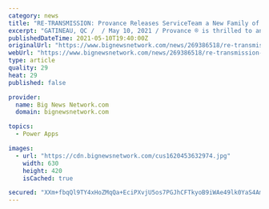 ```yaml
---
category: news
title: "RE-TRANSMISSION: Provance Releases ServiceTeam a New Family of ITSM Power Apps Products"
excerpt: "GATINEAU, QC /  / May 10, 2021 / Provance ® is thrilled to announce the immediate release of ServiceTeam ®, a family of IT Service Management products built on the Microsoft Power Platform. Engineered for Microsoft-centric customers,"
publishedDateTime: 2021-05-10T19:40:00Z
originalUrl: "https://www.bignewsnetwork.com/news/269386518/re-transmission-provance-releases-serviceteam-a-new-family-of-itsm-power-apps-products"
webUrl: "https://www.bignewsnetwork.com/news/269386518/re-transmission-provance-releases-serviceteam-a-new-family-of-itsm-power-apps-products"
type: article
quality: 29
heat: 29
published: false

provider:
  name: Big News Network.com
  domain: bignewsnetwork.com

topics:
  - Power Apps

images:
  - url: "https://cdn.bignewsnetwork.com/cus1620453632974.jpg"
    width: 630
    height: 420
    isCached: true

secured: "XXm+fbqQl9TY4xHoZMqQa+EciPXvjU5os7PGJhCFTkyoB9iWAe49lk0YaS4AmEQCL6gLS8RAozyE7ryxL3onxu1Yxn63fUuxmHP5bbraQGyDD5ew0+Z++JdFZEaioyGK0gLCAhkfZIZ9m/UfVBZFb8prhpVLEdjDJTSEmQYz/ZLpdhd9bWW6CX6l2y+7c5ahfzAdYCMNjbbOYwtvlamuTTvhe/Eo8prOXaCfBl98uQ/PIgBGsEa0PnfWjAj2oycEsgTRTWY7/bFfPyfwektLEkhNv90KP2ZEYgCW8W0PNmOPdMt1dvkStxPgFxGZCat9jk16FE/l8Po8VqGYn3etZiNJrvVWYpPlVjiBuRVXolc=;8KukDOQoaiE6p/v5tP0HpQ=="
---
```


